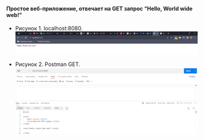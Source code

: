#### Простое веб-приложение, отвечает на GET запрос “Hello, World wide web!”

- Рисунок 1. localhost:8080.
![localhost_hello.png](localhost_hello.png)

- Рисунок 2. Postman GET.
![Postman_get.png](Postman_get.png)